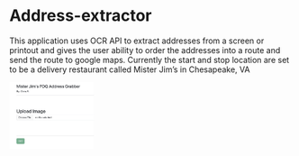 # Address-extractor
This application uses OCR API to extract addresses from a screen or printout and gives the user ability to order the addresses into a route and send the route to google maps. Currently the start and stop location are set to be a delivery restaurant called Mister Jim’s in Chesapeake, VA

<img src="Image.png" width="150px"/>
